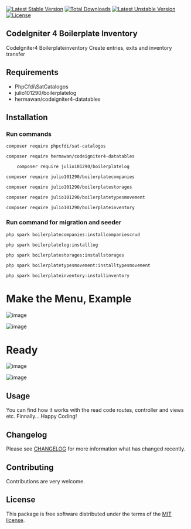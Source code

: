 [![Latest Stable Version](https://poser.okvpn.org/julio101290/boilerplateinventory/v/stable)](https://packagist.org/packages/julio101290/boilerplateinventory) [![Total Downloads](https://poser.okvpn.org/julio101290/boilerplateinventory/downloads)](https://packagist.org/packages/julio101290/boilerplateinventory) [![Latest Unstable Version](https://poser.okvpn.org/julio101290/boilerplateinventory/v/unstable)](https://packagist.org/packages/julio101290/boilerplateinventory) [![License](https://poser.okvpn.org/julio101290/boilerplateinventory/license)](https://packagist.org/packages/julio101290/boilerplateinventory)

## CodeIgniter 4 Boilerplate Inventory
CodeIgniter4  Boilerplateinventory Create entries, exits and inventory transfer


## Requirements
* PhpCfdi\SatCatalogos
* julio101290/boilerplatelog
* hermawan/codeigniter4-datatables

## Installation

### Run commands
	
 	composer require phpcfdi/sat-catalogos

   	composer require hermawan/codeigniter4-datatables

    	composer require julio101290/boilerplatelog

	composer require julio101290/boilerplatecompanies

  	composer require julio101290/boilerplatestorages

	composer require julio101290/boilerplatetypesmovement

 	composer require julio101290/boilerplateinventory

### Run command for migration and seeder

	php spark boilerplatecompanies:installcompaniescrud

 	php spark boilerplatelog:installlog

  	php spark boilerplatestorages:installstorages

	php spark boilerplatetypesmovement:installtypesmovement

 	php spark boilerplateinventory:installinventory
	

# Make the Menu, Example

![image](https://github.com/user-attachments/assets/dc1f5b99-e260-4680-9cd2-62208ebc9a84)

![image](https://github.com/user-attachments/assets/55a132ae-34a9-4200-ab77-11741d0096f7)


# Ready

![image](https://github.com/user-attachments/assets/d306306e-a30a-481e-9443-edb86952634e)

![image](https://github.com/user-attachments/assets/ca4928ea-01c2-41d4-9220-3bed32928cd1)



Usage
-----
You can find how it works with the read code routes, controller and views etc. Finnally... Happy Coding!

Changelog
--------
Please see [CHANGELOG](CHANGELOG.md) for more information what has changed recently.

Contributing
------------
Contributions are very welcome.

License
-------

This package is free software distributed under the terms of the [MIT license](LICENSE.md).
